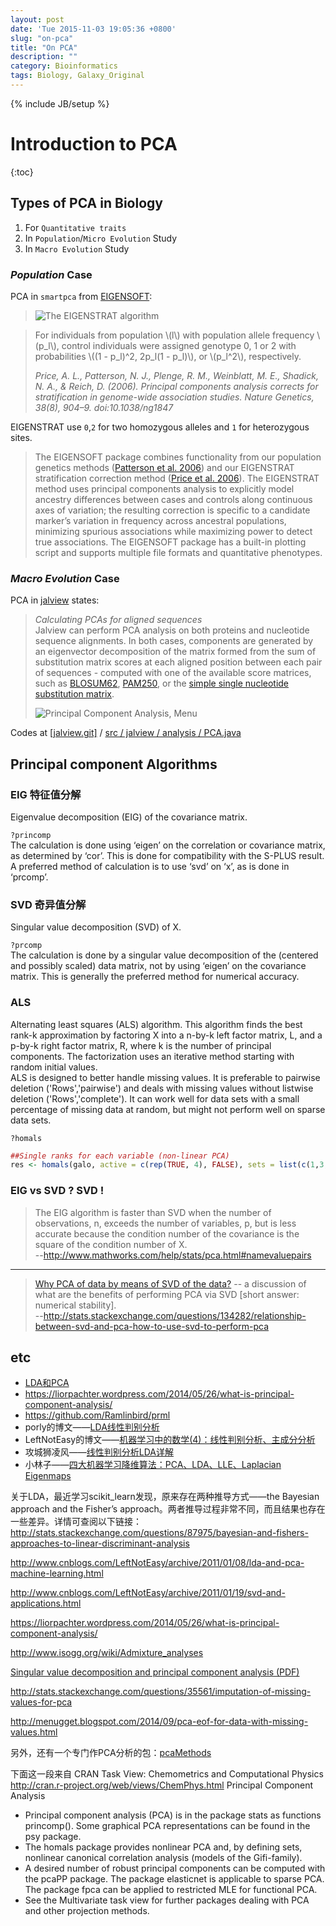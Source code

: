 ```yaml
---
layout: post
date: 'Tue 2015-11-03 19:05:36 +0800'
slug: "on-pca"
title: "On PCA"
description: ""
category: Bioinformatics
tags: Biology, Galaxy_Original
---
```

{% include JB/setup %}

# Introduction to PCA

{:toc}

## Types of PCA in Biology

1. For `Quantitative traits`
2. In `Population`/`Micro Evolution` Study
3. In `Macro Evolution` Study

### *Population* Case

PCA in `smartpca` from [EIGENSOFT](http://genetics.med.harvard.edu/reich/Reich_Lab/Software.html):

> ![The EIGENSTRAT algorithm](http://www.nature.com/ng/journal/v38/n8/images/ng1847-F1.jpg)

> For individuals from population \\(l\\) with population allele frequency \\(p_l\\), control individuals were assigned genotype 0, 1 or 2 with probabilities \\((1 - p_l)^2, 2p_l(1 - p_l)\\), or \\(p_l^2\\), respectively.
> 
> *Price, A. L., Patterson, N. J., Plenge, R. M., Weinblatt, M. E., Shadick, N. A., & Reich, D. (2006). Principal components analysis corrects for stratification in genome-wide association studies. Nature Genetics, 38(8), 904–9. doi:10.1038/ng1847*

EIGENSTRAT use `0`,`2` for two homozygous alleles and `1` for heterozygous sites.

> The EIGENSOFT package combines functionality from our population genetics methods ([Patterson et al. 2006](http://www.plosgenetics.org/article/info%3Adoi%2F10.1371%2Fjournal.pgen.0020190)) and our EIGENSTRAT stratification correction method ([Price et al. 2006](http://www.nature.com/ng/journal/v38/n8/abs/ng1847.html)). The EIGENSTRAT method uses principal components analysis to explicitly model ancestry differences between cases and controls along continuous axes of variation; the resulting correction is specific to a candidate marker’s variation in frequency across ancestral populations, minimizing spurious associations while maximizing power to detect true associations. The EIGENSOFT package has a built-in plotting script and supports multiple file formats and quantitative phenotypes. 

### *Macro Evolution* Case

PCA in [jalview](http://www.jalview.org/help/html/calculations/pca.html) states:

> *Calculating PCAs for aligned sequences*  
> Jalview can perform PCA analysis on both proteins and nucleotide sequence alignments. In both cases, components are generated by an eigenvector decomposition of the matrix formed from the sum of substitution matrix scores at each aligned position between each pair of sequences - computed with one of the available score matrices, such as [BLOSUM62](http://www.jalview.org/help/html/calculations/scorematrices.html#blosum62), [PAM250](http://www.jalview.org/help/html/calculations/scorematrices.html#pam250), or the [simple single nucleotide substitution matrix](http://www.jalview.org/help/html/calculations/scorematrices.html#simplenucleotide).
> 
> ![Principal Component Analysis, Menu](http://www.jalview.org/help/html/calculations/pcaviewer.gif)

Codes at [[jalview.git]](http://source.jalview.org/gitweb/?p=jalview.git) / [src / jalview / analysis / PCA.java](http://source.jalview.org/gitweb/?p=jalview.git;a=blob;f=src/jalview/analysis/PCA.java)

## Principal component Algorithms

### EIG 特征值分解

Eigenvalue decomposition (EIG) of the covariance matrix.

`?princomp`  
The calculation is done using ‘eigen’ on the correlation or covariance matrix, as determined by ‘cor’.  This is done for compatibility with the S-PLUS result.  A preferred method of calculation is to use ‘svd’ on ‘x’, as is done in ‘prcomp’.

### SVD 奇异值分解

Singular value decomposition (SVD) of X.

`?prcomp`  
The calculation is done by a singular value decomposition of the (centered and possibly scaled) data matrix, not by using ‘eigen’ on the covariance matrix.  This is generally the preferred method for numerical accuracy.

### ALS

Alternating least squares (ALS) algorithm. This algorithm finds the best rank-k approximation by factoring X into a n-by-k left factor matrix, L, and a p-by-k right factor matrix, R, where k is the number of principal components. The factorization uses an iterative method starting with random initial values.  
ALS is designed to better handle missing values. It is preferable to pairwise deletion ('Rows','pairwise') and deals with missing values without listwise deletion ('Rows','complete'). It can work well for data sets with a small percentage of missing data at random, but might not perform well on sparse data sets.

`?homals`

~~~R
##Single ranks for each variable (non-linear PCA)
res <- homals(galo, active = c(rep(TRUE, 4), FALSE), sets = list(c(1,3,4),2,5))
~~~

### EIG vs SVD ? SVD !

> The EIG algorithm is faster than SVD when the number of observations, n, exceeds the number of variables, p, but is less accurate because the condition number of the covariance is the square of the condition number of X.  
> --<http://www.mathworks.com/help/stats/pca.html#namevaluepairs>

------

> [Why PCA of data by means of SVD of the data?](http://stats.stackexchange.com/questions/79043) -- a discussion of what are the benefits of performing PCA via SVD [short answer: numerical stability].  
> --<http://stats.stackexchange.com/questions/134282/relationship-between-svd-and-pca-how-to-use-svd-to-perform-pca>

## etc

* [LDA和PCA](http://www.ramlinbird.com/lda%E5%92%8Cpca/)
* https://liorpachter.wordpress.com/2014/05/26/what-is-principal-component-analysis/
* https://github.com/Ramlinbird/prml
* porly的博文——[LDA线性判别分析](http://blog.csdn.net/porly/article/details/8020696)
* LeftNotEasy的博文——[机器学习中的数学(4)：线性判别分析、主成分分析](http://blog.jobbole.com/88195/)
* 攻城狮凌风——[线性判别分析LDA详解](http://blog.csdn.net/qianhen123/article/details/39832951)
* 小林子——[四大机器学习降维算法：PCA、LDA、LLE、Laplacian Eigenmaps](http://dataunion.org/13451.html)

关于LDA，最近学习scikit_learn发现，原来存在两种推导方式——the Bayesian approach and the Fisher’s approach。两者推导过程非常不同，而且结果也存在一些差异。详情可查阅以下链接：  
http://stats.stackexchange.com/questions/87975/bayesian-and-fishers-approaches-to-linear-discriminant-analysis

http://www.cnblogs.com/LeftNotEasy/archive/2011/01/08/lda-and-pca-machine-learning.html

http://www.cnblogs.com/LeftNotEasy/archive/2011/01/19/svd-and-applications.html

<https://liorpachter.wordpress.com/2014/05/26/what-is-principal-component-analysis/>

<http://www.isogg.org/wiki/Admixture_analyses>

[Singular value decomposition and principal component analysis (PDF)](http://arxiv.org/pdf/physics/0208101.pdf)

<http://stats.stackexchange.com/questions/35561/imputation-of-missing-values-for-pca>

<http://menugget.blogspot.com/2014/09/pca-eof-for-data-with-missing-values.html>


另外，还有一个专门作PCA分析的包：[pcaMethods](http://bioconductor.org/packages/devel/bioc/html/pcaMethods.html)


下面这一段来自 CRAN Task View: Chemometrics and Computational Physics http://cran.r-project.org/web/views/ChemPhys.html
Principal Component Analysis

* Principal component analysis (PCA) is in the package stats as functions princomp(). Some graphical PCA representations can be found in the psy package.
* The homals package provides nonlinear PCA and, by defining sets, nonlinear canonical correlation analysis (models of the Gifi-family).
* A desired number of robust principal components can be computed with the pcaPP package. The package elasticnet is applicable to sparse PCA. The package fpca can be applied to restricted MLE for functional PCA.
* See the Multivariate task view for further packages dealing with PCA and other projection methods.

